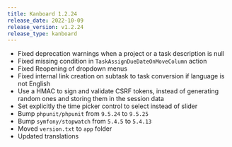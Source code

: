 ```yaml
---
title: Kanboard 1.2.24
release_date: 2022-10-09
release_version: v1.2.24
release_type: kanboard
---
```


* Fixed deprecation warnings when a project or a task description is null
* Fixed missing condition in `TaskAssignDueDateOnMoveColumn` action
* Fixed Reopening of dropdown menus
* Fixed internal link creation on subtask to task conversion if language is not English
* Use a HMAC to sign and validate CSRF tokens, instead of generating random ones and storing them in the session data
* Set explicitly the time picker control to select instead of slider
* Bump `phpunit/phpunit` from `9.5.24` to `9.5.25`
* Bump `symfony/stopwatch` from `5.4.5` to `5.4.13`
* Moved `version.txt` to `app` folder
* Updated translations